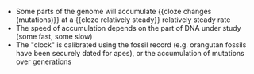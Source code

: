- Some parts of the genome will accumulate {{cloze changes (mutations)}} at a {{cloze relatively steady}} relatively steady rate
- The speed of accumulation depends on the part of DNA under study (some fast, some slow)
- The "clock" is calibrated using the fossil record (e.g. orangutan fossils have been securely dated for apes), or the accumulation of mutations over generations